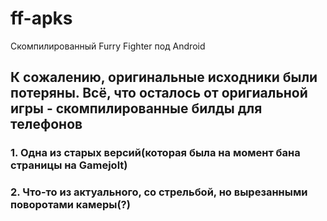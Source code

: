 # ff-apks
Скомпилированный Furry Fighter под Android
## К сожалению, оригинальные исходники были потеряны. Всё, что осталось от оригиальной игры - скомпилированные билды для телефонов
### 1. Одна из старых версий(которая была на момент бана страницы на Gamejolt)
### 2. Что-то из актуального, со стрельбой, но вырезанными поворотами камеры(?)
